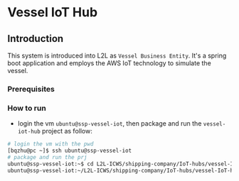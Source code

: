 # Vessel IoT Hub
## Introduction
This system is introduced into L2L as `Vessel Business Entity`. It's a spring boot application and employs the AWS IoT technology to simulate the vessel.
### Prerequisites 
### How to run
- login the vm `ubuntu@ssp-vessel-iot`, then package and run the `vessel-iot-hub` project as follow:
```bash
# login the vm with the pwd
[bqzhu@pc ~]$ ssh ubuntu@ssp-vessel-iot
# package and run the prj
ubuntu@ssp-vessel-iot:~$ cd L2L-ICWS/shipping-company/IoT-hubs/vessel-IoT-hub
ubuntu@ssp-vessel-iot:~/L2L-ICWS/shipping-company/IoT-hubs/vessel-IoT-hub$ mvn clean install -DskipTests spring-boot:run

```

